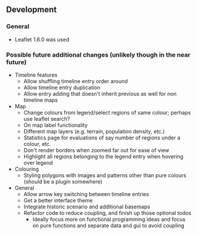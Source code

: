## Development

### General
- Leaflet 1.6.0 was used

### Possible future additional changes (unlikely though in the near future)
- Timeline features
	- Allow shuffling timeline entry order around
	- Allow timeline entry duplication
	- Allow entry adding that doesn't inherit previous as well for non timeline maps
- Map
	- Change colours from legend/select regions of same colour; perhaps use leaflet search?
	- On map label functionality
	- Different map layers (e.g. terrain, population density, etc.)
	- Statistics page for evaluations of say number of regions under a colour, etc.
	- Don't render borders when zoomed far out for ease of view
	- Highlight all regions belonging to the legend entry when hovering over legend
- Colouring
	- Styling polygons with images and patterns other than pure colours (should be a plugin somewhere)
- General
	- Allow arrow key switching between timeline entries
	- Get a better interface theme
	- Integrate historic scenario and additional basemaps
	- Refactor code to reduce coupling, and finish up those optional todos
  		- Ideally focus more on functional programming ideas and focus on pure functions and separate data and gui to avoid coupling
